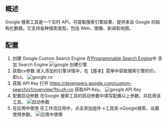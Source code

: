 ## 概述

Google 搜索工具是一个实时 API，可提取搜索引擎结果，提供来自 Google 的结构化数据。它支持各种搜索类型，包括 Web、图像、新闻和地图。

## 配置

1. 创建 Google Custom Search Engine
在[Programmable Search Engine](https://programmablesearchengine.google.com/)中 添加 Search Engine
![google 创建引擎](/ui/fx/img/google_AddSearchEngine.jpg)
2. 获取cx参数
进入添加的引擎详情中，在【基本】菜单中获取搜索引擎的ID，即cx。
![google cx ](/ui/fx/img/google_cx.jpg)
3. 获取 API Key
打开 https://developers.google.com/custom-search/v1/overview?hl=zh-cn 获取API Key。
![google API Key](/ui/fx/img/google_APIKey.jpg)
4. 配置启动参数
在Google 搜索工具的启动参数中填写配置以上参数，并启用该工具。
![启动参数](/ui/fx/img/google_setting.jpg)
5. 在应用中使用
在工作流应用中，点击添加组件->工具库->Google搜索，设置使用参数。
![应用中使用](/ui/fx/img/google_app_used.jpg)
